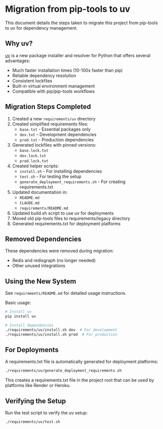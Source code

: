 # Migration from pip-tools to uv

This document details the steps taken to migrate this project from pip-tools to uv for dependency management.

## Why uv?

[uv](https://github.com/astral-sh/uv) is a new package installer and resolver for Python that offers several advantages:

- Much faster installation times (10-100x faster than pip)
- Reliable dependency resolution
- Consistent lockfiles
- Built-in virtual environment management
- Compatible with pip/pip-tools workflows

## Migration Steps Completed

1. Created a new `requirements/uv` directory
2. Created simplified requirements files:
   - `base.txt` - Essential packages only
   - `dev.txt` - Development dependencies
   - `prod.txt` - Production dependencies
3. Generated lockfiles with pinned versions:
   - `base.lock.txt`
   - `dev.lock.txt`
   - `prod.lock.txt`
4. Created helper scripts:
   - `install.sh` - For installing dependencies
   - `test.sh` - For testing the setup
   - `generate_deployment_requirements.sh` - For creating requirements.txt
5. Updated documentation in:
   - `README.md`
   - `CLAUDE.md`
   - `requirements/README.md`
6. Updated build.sh script to use uv for deployments
7. Moved old pip-tools files to requirements/legacy directory
8. Generated requirements.txt for deployment platforms

## Removed Dependencies

These dependencies were removed during migration:
- Redis and redisgraph (no longer needed)
- Other unused integrations

## Using the New System

See `requirements/README.md` for detailed usage instructions.

Basic usage:
```bash
# Install uv
pip install uv

# Install dependencies
./requirements/uv/install.sh dev  # For development
./requirements/uv/install.sh prod  # For production
```

## For Deployments

A requirements.txt file is automatically generated for deployment platforms:

```bash
./requirements/uv/generate_deployment_requirements.sh
```

This creates a requirements.txt file in the project root that can be used by platforms like Render or Heroku.

## Verifying the Setup

Run the test script to verify the uv setup:
```bash
./requirements/uv/test.sh
```